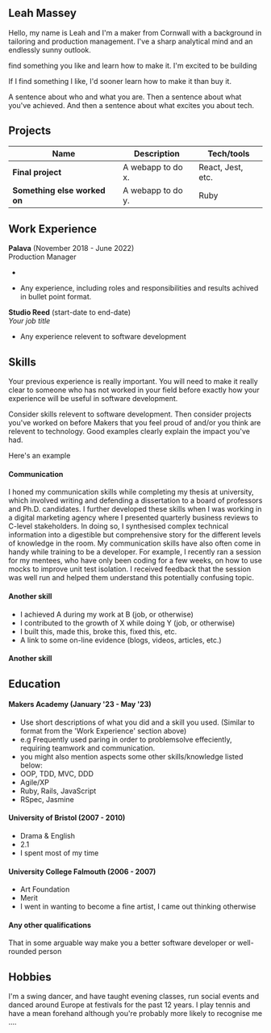 ## Leah Massey

Hello, my name is Leah and I'm a maker from Cornwall with a background in tailoring and production management. I've a sharp analytical mind and an endlessly sunny outlook.

find something you like and learn how to make it. I'm excited to be building 


If I find something I like, I'd sooner learn how to make it than buy it. 

A sentence about who and what you are. Then a sentence about what you've achieved. And then a sentence about what excites you about tech.

## Projects

| Name                         | Description       | Tech/tools        |
| ---------------------------- | ----------------- | ----------------- |
| **Final project**            | A webapp to do x. | React, Jest, etc. |
| **Something else worked on** | A webapp to do y. | Ruby              |

## Work Experience

**Palava** (November 2018 - June 2022)  
Production Manager

- 


- Any experience, including roles and responsibilities and results achived in bullet point format.

**Studio Reed** (start-date to end-date)  
_Your job title_

- Any experience relevent to software development

## Skills

Your previous experience is really important. You will need to make it really clear to someone who has not worked in your field before exactly how your experience will be useful in software development.

Consider skills relevent to software development. Then consider projects you've worked on before Makers that you feel proud of and/or you think are relevent to technology. Good examples clearly explain the impact you've had. 


Here's an example

#### Communication
I honed my communication skills while completing my thesis at university, which involved writing and defending a dissertation to a board of professors and Ph.D. candidates. I further developed these skills when I was working in a digital marketing agency where I presented quarterly business reviews to C-level stakeholders. In doing so, I synthesised complex technical information into a digestible but comprehensive story for the different levels of knowledge in the room. My communication skills have also often come in handy while training to be a developer. For example, I recently ran a session for my mentees, who have only been coding for a few weeks, on how to use mocks to improve unit test isolation. I received feedback that the session was well run and helped them understand this potentially confusing topic.

#### Another skill

- I achieved A during my work at B (job, or otherwise)
- I contributed to the growth of X while doing Y (job, or otherwise)
- I built this, made this, broke this, fixed this, etc.
- A link to some on-line evidence (blogs, videos, articles, etc.)

#### Another skill


## Education

#### Makers Academy (January '23 - May '23)
- Use short descriptions of what you did and a skill you used. (Similar to format from the 'Work Experience' section above)
- e.g Frequently used paring in order to problemsolve effeciently, requiring teamwork and communication.
- you might also mention aspects some other skills/knowledge listed below: 
- OOP, TDD, MVC, DDD
- Agile/XP
- Ruby, Rails, JavaScript
- RSpec, Jasmine

#### University of Bristol (2007 - 2010)

- Drama & English 
- 2.1
- I spent most of my time

#### University College Falmouth (2006 - 2007)

- Art Foundation 
- Merit
- I went in wanting to become a fine artist, I came out thinking otherwise 

#### Any other qualifications

That in some arguable way make you a better software developer or well-rounded person

## Hobbies

I'm a swing dancer, and have taught evening classes, run social events and danced around Europe at festivals for the past 12 years.
I play tennis and have a mean forehand although you're probably more likely to recognise me ....

